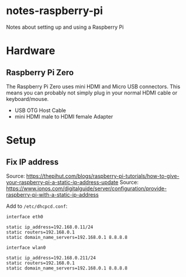 # notes-raspberry-pi
Notes about setting up and using a Raspberry Pi

# Hardware

## Raspberry Pi Zero

The Raspberry Pi Zero uses mini HDMI and Micro USB connectors.
This means you can probably not simply plug in your normal HDMI cable or keyboard/mouse.

- USB OTG Host Cable
- mini HDMI male to HDMI female Adapter

# Setup

## Fix IP address

Source: https://thepihut.com/blogs/raspberry-pi-tutorials/how-to-give-your-raspberry-pi-a-static-ip-address-update
Source: https://www.ionos.com/digitalguide/server/configuration/provide-raspberry-pi-with-a-static-ip-address

Add to `/etc/dhcpcd.conf`:
```
interface eth0

static ip_address=192.168.0.11/24
static routers=192.168.0.1
static domain_name_servers=192.168.0.1 8.8.8.8

interface wlan0

static ip_address=192.168.0.211/24
static routers=192.168.0.1
static domain_name_servers=192.168.0.1 8.8.8.8
```




